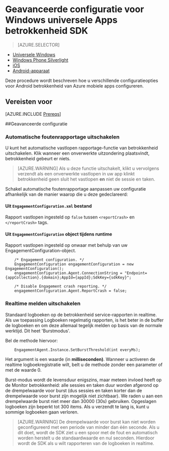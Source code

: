 <properties
    pageTitle="Geavanceerde configuratie voor Windows universele Apps betrokkenheid SDK"
    description="Geavanceerde configuratie-opties voor Azure Mobile betrokkenheid met universele Apps voor Windows"                    
    services="mobile-engagement"
    documentationCenter="mobile"
    authors="piyushjo"
    manager="erikre"
    editor="" />

<tags
    ms.service="mobile-engagement"
    ms.workload="mobile"
    ms.tgt_pltfrm="mobile-windows-store"
    ms.devlang="dotnet"
    ms.topic="article"
    ms.date="10/04/2016"
    ms.author="piyushjo;ricksal" />

# <a name="advanced-configuration-for-windows-universal-apps-engagement-sdk"></a>Geavanceerde configuratie voor Windows universele Apps betrokkenheid SDK

> [AZURE.SELECTOR]
- [Universele Windows](mobile-engagement-windows-store-advanced-configuration.md)
- [Windows Phone Silverlight](mobile-engagement-windows-phone-integrate-engagement.md)
- [iOS](mobile-engagement-ios-integrate-engagement.md)
- [Android-apparaat](mobile-engagement-android-advanced-configuration.md)

Deze procedure wordt beschreven hoe u verschillende configuratieopties voor Android betrokkenheid van Azure mobiele apps configureren.

## <a name="prerequisites"></a>Vereisten voor

[AZURE.INCLUDE [Prereqs](../../includes/mobile-engagement-windows-store-prereqs.md)]

##<a name="advanced-configuration"></a>Geavanceerde configuratie

### <a name="disable-automatic-crash-reporting"></a>Automatische foutenrapportage uitschakelen

U kunt het automatische vastlopen rapportage-functie van betrokkenheid uitschakelen. Klik wanneer een onverwerkte uitzondering plaatsvindt, betrokkenheid gebeurt er niets.

> [AZURE.WARNING] Als u deze functie uitschakelt, klikt u vervolgens verzendt als een onverwerkte vastlopen in uw app klinkt betrokkenheid geen sluit het vastlopen **en** niet de sessie en taken.

Schakel automatische foutenrapportage aanpassen uw configuratie afhankelijk van de manier waarop die u deze gedeclareerd:

#### <a name="from-engagementconfigurationxml-file"></a>Uit `EngagementConfiguration.xml` bestand

Rapport vastlopen ingesteld op `false` tussen `<reportCrash>` en `</reportCrash>` tags.

#### <a name="from-engagementconfiguration-object-at-run-time"></a>Uit `EngagementConfiguration` object tijdens runtime

Rapport vastlopen ingesteld op onwaar met behulp van uw EngagementConfiguration-object.

        /* Engagement configuration. */
        EngagementConfiguration engagementConfiguration = new EngagementConfiguration();
        engagementConfiguration.Agent.ConnectionString = "Endpoint={appCollection}.{domain};AppId={appId};SdkKey={sdkKey}";

        /* Disable Engagement crash reporting. */
        engagementConfiguration.Agent.ReportCrash = false;

### <a name="disable-real-time-reporting"></a>Realtime melden uitschakelen

Standaard logboeken op de betrokkenheid service-rapporten in realtime. Als uw toepassing Logboeken regelmatig rapporten, is het beter in de buffer de logboeken en om deze allemaal tegelijk melden op basis van de normale werktijd. Dit heet 'Burstmodus'.

Bel de methode hiervoor:

        EngagementAgent.Instance.SetBurstThreshold(int everyMs);

Het argument is een waarde (in **milliseconden)**. Wanneer u activeren de realtime logboekregistratie wilt, belt u de methode zonder een parameter of met de waarde 0.

Burst-modus wordt de levensduur enigszins, maar meteen invloed heeft op de Monitor betrokkenheid: alle sessies en taken duur worden afgerond op de drempelwaarde voor burst (dus sessies en taken korter dan de drempelwaarde voor burst zijn mogelijk niet zichtbaar). We raden u aan een drempelwaarde burst niet meer dan 30000 (30s) gebruiken. Opgeslagen logboeken zijn beperkt tot 300 items. Als u verzendt te lang is, kunt u sommige logboeken gaan verloren.

> [AZURE.WARNING] De drempelwaarde voor burst kan niet worden geconfigureerd met een periode van minder dan één seconde. Als u dit doet, wordt de SDK ziet u een spoor met de fout en automatisch worden herstelt u de standaardwaarde en nul seconden. Hierdoor wordt de SDK als u wilt rapporteren van de logboeken in realtime.

[here]:http://www.nuget.org/packages/Capptain.WindowsCS
[NuGet website]:http://docs.nuget.org/docs/start-here/overview
